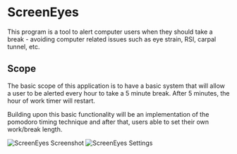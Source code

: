 # ScreenEyes

This program is a tool to alert computer users when they should take a break - avoiding computer related issues such as eye strain, RSI, carpal tunnel, etc.

## Scope
The basic scope of this application is to have a basic system that will allow a user to be alerted every hour to take a 5 minute break. After 5 minutes, the hour of work timer will restart.

Building upon this basic functionality will be an implementation of the pomodoro timing technique and after that, users able to set their own work/break length.

![ScreenEyes Screenshot](https://i.imgur.com/unca8Ge.png)
![ScreenEyes Settings](https://i.imgur.com/zgeR1oy.png)
